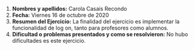 1. **Nombres y apellidos:** Carola Casais Recondo
2. **Fecha:** Viernes 16 de octubre de 2020
3. **Resumen del Ejercicio:** La finalidad del ejercicio es implementar la funcionalidad de log on, tanto para profesores como alumnos.
4. **Dificultad o problemas presentados y como se resolvieron:** No hubo dificultades es este ejercicio.
